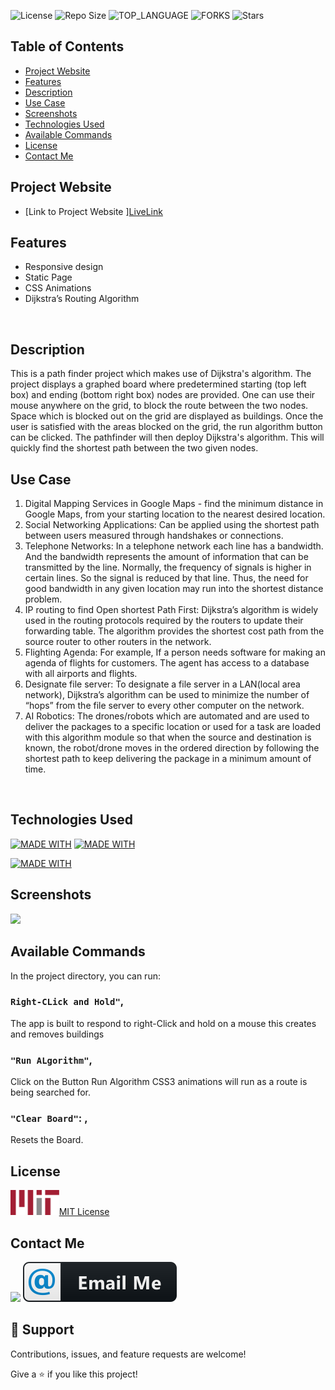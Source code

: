 ![License](https://img.shields.io/github/license/AlexanderMedici/provenpath.svg?style=for-the-badge) ![Repo Size](https://img.shields.io/github/languages/code-size/AlexanderMedici/provenpath.svg?style=for-the-badge) ![TOP_LANGUAGE](https://img.shields.io/github/languages/top/AlexanderMedici/provenpath.svg?style=for-the-badge) ![FORKS](https://img.shields.io/github/forks/AlexanderMedici/provenpath.svg?style=for-the-badge&social) ![Stars](https://img.shields.io/github/stars/AlexanderMedici/provenpath.svg?style=for-the-badge)

    
  ## Table of Contents

- [Project Website](#project-website)
- [Features](#features)
- [Description](#description) 
- [Use Case](#use-case)
- [Screenshots](#screenshots)
- [Technologies Used](#technologies-used)
- [Available Commands](#available-commands)
- [License](#license)
- [Contact Me](#contact-me)
    
    
## Project Website

- [Link to Project Website ][LiveLink](<https://dijkstraalgorithmvisulaizer.netlify.app> "Live View")




## Features
<ul>
<li>Responsive design</li>
<li>Static Page </li>
<li>CSS Animations
</li>
<li>Dijkstra’s Routing Algorithm
</li>
</ul>
<br>


## Description

This is a path finder project which makes use of Dijkstra's algorithm. The project displays a graphed board where predetermined starting (top left box) and ending (bottom right box) nodes are provided. One can use their mouse anywhere on the grid, to block the route between the two nodes. Space which is blocked out on the grid are displayed as buildings. Once the user is satisfied with the areas blocked on the grid, the run algorithm button can be clicked. The pathfinder will then deploy Dijkstra's algorithm. This will quickly find the shortest path between the two given nodes. 

## Use Case
1. Digital Mapping Services in Google Maps - find the minimum distance in Google Maps, from your starting location to the nearest desired location. 
2. Social Networking Applications: Can be applied using the shortest path between users measured through handshakes or connections.
3. Telephone Networks: In a telephone network each line has a bandwidth. And the bandwidth represents the amount of information that can be transmitted by the line. Normally, the frequency of signals is higher in certain lines. So the signal is reduced by that line. Thus, the need for good bandwidth in any given location may run into the shortest distance problem.   
4. IP routing to find Open shortest Path First: Dijkstra’s algorithm is widely used in the routing protocols required by the routers to update their forwarding table. The algorithm provides the shortest cost path from the source router to other routers in the network.
5. Flighting Agenda: For example, If a person needs software for making an agenda of flights for customers. The agent has access to a database with all airports and flights.
6. Designate file server: To designate a file server in a LAN(local area network), Dijkstra’s algorithm can be used to minimize the number of “hops” from the file server to every other computer on the network.
7. AI Robotics: The drones/robots which are automated and are used to deliver the packages to a specific location or used for a task are loaded with this algorithm module so that when the source and destination is known, the robot/drone moves in the ordered direction by following the shortest path to keep delivering the package in a minimum amount of time.
<br/>

## Technologies Used



<a href="https://developer.mozilla.org/en-US/docs/Web/javascript"><img src="https://img.shields.io/badge/MADE WITH-JAVASCRIPT-green?labelColor=blue&style=flat&link=https://developer.mozilla.org/en-US/docs/Web/javascript" alt="MADE WITH " /></a>
<a href="https://devdocs.io/html/"><img src="https://img.shields.io/badge/MADE WITH-HTML-green?labelColor=blue&style=flat&link=https://devdocs.io/html/" alt="MADE WITH " /></a>

<a href="https://devdocs.io/css/"><img src="https://img.shields.io/badge/MADE WITH-CSS-green?labelColor=blue&style=flat&link=https://devdocs.io/css/" alt="MADE WITH " /></a>
## Screenshots

<img src="https://media.giphy.com/media/BdzqQnPbn0S5xEoSV8/giphy.gif"/>









## Available Commands

In the project directory, you can run:

### `Right-CLick and Hold"`,

The app is built to respond to right-Click and hold on a mouse this creates and removes buildings

### `"Run ALgorithm"`,

Click on the Button Run Algorithm  CSS3 animations will run as a route is being searched for. 

### `"Clear Board"`: ,

Resets the Board. 

## License

<a href="https://choosealicense.com/licenses/mit/"><img src="https://raw.githubusercontent.com/johnturner4004/readme-generator/master/src/components/assets/images/mit.svg" height=40 />MIT License</a>


## Contact Me

<a href="https://www.linkedin.com/in/https://www.linkedin.com/in/alexmedici/"><img src="https://img.shields.io/badge/LinkedIn-0077B5?style=for-the-badge&logo=linkedin&logoColor=white" /></a>  <a href="mailto:contactimedici@gmail.com"><img src=https://raw.githubusercontent.com/johnturner4004/readme-generator/master/src/components/assets/images/email_me_button_icon_151852.svg /></a>
## 🤝 Support

Contributions, issues, and feature requests are welcome!

Give a ⭐️ if you like this project!

